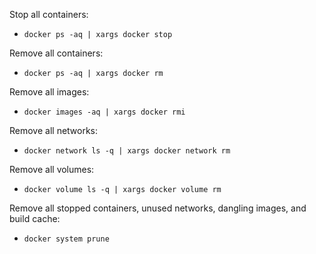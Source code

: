 Stop all containers:
- `docker ps -aq | xargs docker stop`

Remove all containers: 
- `docker ps -aq | xargs docker rm`

Remove all images: 
- `docker images -aq | xargs docker rmi`

Remove all networks: 
- `docker network ls -q | xargs docker network rm`

Remove all volumes: 
- `docker volume ls -q | xargs docker volume rm`

Remove all stopped containers, unused networks, dangling images, and build cache:
- `docker system prune`
